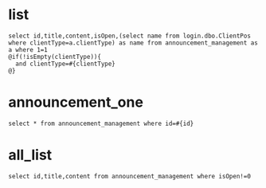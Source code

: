 list
===
    select id,title,content,isOpen,(select name from login.dbo.ClientPos where clientType=a.clientType) as name from announcement_management as a where 1=1
    @if(!isEmpty(clientType)){
	  and clientType=#{clientType}
	@}
announcement_one
===
    select * from announcement_management where id=#{id}
all_list
===
    select id,title,content from announcement_management where isOpen!=0